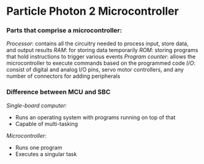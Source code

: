# Particle Photon 2 Microcontroller

### Parts that comprise a microcontroller:

*Processor*: contains all the circuitry needed to process input, store data, and output results
*RAM*: for storing data temporarily
*ROM*: storing programs that hold instructions to trigger various events
*Program counter*: allows the microcontroller to execute commands based on the programmed code
*I/O*: consist of digital and analog I/O pins, servo motor controllers, and any number of connectors for adding peripherals

### Difference between MCU and SBC

*Single-board computer:*
- Runs an operating system with programs running on top of that
- Capable of multi-tasking

*Microcontroller:*
- Runs one program
- Executes a singular task
